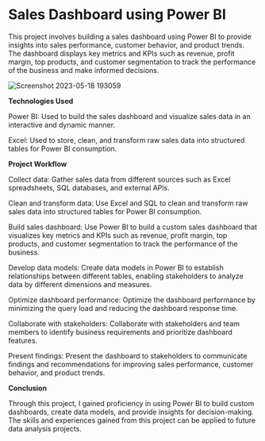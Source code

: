 # Sales Dashboard using Power BI

This project involves building a sales dashboard using Power BI to provide insights into sales performance, customer behavior, and product trends. The dashboard displays key metrics and KPIs such as revenue, profit margin, top products, and customer segmentation to track the performance of the business and make informed decisions.



![Screenshot 2023-05-18 193059](https://github.com/adilimam12/Self-project-power-bi-sales-dashboard/assets/113783902/9bc06320-3bf6-49ce-a67f-64de229d2605)

**Technologies Used**

Power BI: Used to build the sales dashboard and visualize sales data in an interactive and dynamic manner.

Excel: Used to store, clean, and transform raw sales data into structured tables for Power BI consumption.

**Project Workflow**

Collect data: Gather sales data from different sources such as Excel spreadsheets, SQL databases, and external APIs.

Clean and transform data: Use Excel and SQL to clean and transform raw sales data into structured tables for Power BI consumption.

Build sales dashboard: Use Power BI to build a custom sales dashboard that visualizes key metrics and KPIs such as revenue, profit margin, top products, and customer segmentation to track the performance of the business.

Develop data models: Create data models in Power BI to establish relationships between different tables, enabling stakeholders to analyze data by different dimensions and measures.

Optimize dashboard performance: Optimize the dashboard performance by minimizing the query load and reducing the dashboard response time.

Collaborate with stakeholders: Collaborate with stakeholders and team members to identify business requirements and prioritize dashboard features.

Present findings: Present the dashboard to stakeholders to communicate findings and recommendations for improving sales performance, customer behavior, and product trends.

**Conclusion**

Through this project, I gained proficiency in using Power BI to build custom dashboards, create data models, and provide insights for decision-making. The skills and experiences gained from this project can be applied to future data analysis projects.
